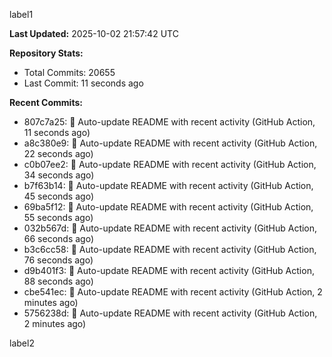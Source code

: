 
label1 
<!-- ACTIVITY_START -->
**Last Updated:** 2025-10-02 21:57:42 UTC

**Repository Stats:**
- Total Commits: 20655
- Last Commit: 11 seconds ago

**Recent Commits:**
- 807c7a25: 🤖 Auto-update README with recent activity (GitHub Action, 11 seconds ago)
- a8c380e9: 🤖 Auto-update README with recent activity (GitHub Action, 22 seconds ago)
- c0b07ee2: 🤖 Auto-update README with recent activity (GitHub Action, 34 seconds ago)
- b7f63b14: 🤖 Auto-update README with recent activity (GitHub Action, 45 seconds ago)
- 69ba5f12: 🤖 Auto-update README with recent activity (GitHub Action, 55 seconds ago)
- 032b567d: 🤖 Auto-update README with recent activity (GitHub Action, 66 seconds ago)
- b3c6cc58: 🤖 Auto-update README with recent activity (GitHub Action, 76 seconds ago)
- d9b401f3: 🤖 Auto-update README with recent activity (GitHub Action, 88 seconds ago)
- cbe541ec: 🤖 Auto-update README with recent activity (GitHub Action, 2 minutes ago)
- 5756238d: 🤖 Auto-update README with recent activity (GitHub Action, 2 minutes ago)
<!-- ACTIVITY_END -->

label2
